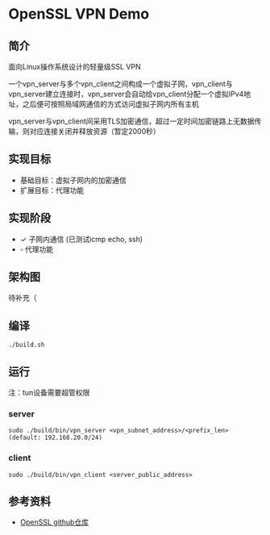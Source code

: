 # OpenSSL VPN Demo
## 简介
面向Linux操作系统设计的轻量级SSL VPN

一个vpn_server与多个vpn_client之间构成一个虚拟子网，vpn_client与vpn_server建立连接时，vpn_server会自动给vpn_client分配一个虚拟IPv4地址，之后便可按照局域网通信的方式访问虚拟子网内所有主机

vpn_server与vpn_client间采用TLS加密通信，超过一定时间加密链路上无数据传输，则对应连接关闭并释放资源（暂定2000秒）
## 实现目标
- 基础目标：虚拟子网内的加密通信
- 扩展目标：代理功能
## 实现阶段
- $\checkmark$ 子网内通信 (已测试icmp echo, ssh)
- $\square$ 代理功能
## 架构图
待补充（
## 编译
```
./build.sh
```
## 运行
注：tun设备需要超管权限
### server
```
sudo ./build/bin/vpn_server <vpn_subnet_address>/<prefix_len>  (default: 192.168.20.0/24)
```
### client
```
sudo ./build/bin/vpn_client <server_public_address>
```
## 参考资料
- [OpenSSL github仓库](https://github.com/openssl/openssl)